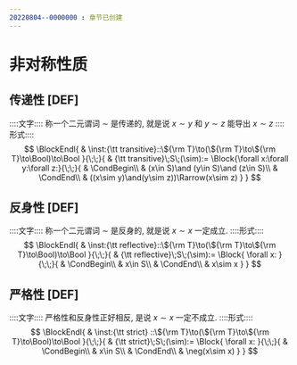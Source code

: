 ```yaml
---
20220804--0000000 : 章节已创建
---
```

# 非对称性质
## 传递性 [DEF]
::::文字::::
称一个二元谓词 $\sim$ 是传递的, 就是说 $x\sim y$ 和 $y\sim z$ 能导出 $x \sim z$ 
::::形式::::
$$
\BlockEndl{
    & \inst:{\tt transitive}::\${\rm T}\to(\${\rm T}\to\${\rm T}\to\Bool)\to\Bool
}{\;\;}{
    & {\tt transitive}\;S\;(\sim):=
    \Block{\forall x:\forall y:\forall z:}{\;\;}{
        & \CondBegin\\
        & (x\in S)\and (y\in S)\and (z\in S)\\
        & \CondEnd\\
        & ((x\sim y)\and(y\sim z))\Rarrow(x\sim z)
    }
}
$$
## 反身性 [DEF]
::::文字::::
称一个二元谓词 $\sim$ 是反身的, 就是说 $x \sim x$ 一定成立. 
::::形式::::
$$
\BlockEndl{
    & \inst:{\tt reflective}::\${\rm T}\to(\${\rm T}\to\${\rm T}\to\Bool)\to\Bool
}{\;\;}{
    & {\tt reflective}\;S\;(\sim):=
    \Block{
        \forall x:
    }{\;\;}{
        & \CondBegin\\
        & x\in S\\
        & \CondEnd\\
        & x\sim x
    }
}
$$
## 严格性 [DEF]
::::文字::::
严格性和反身性正好相反, 是说 $x\sim x$ 一定不成立. 
::::形式::::
$$
\BlockEndl{
    & \inst:{\tt strict}
    ::\${\rm T}\to(\${\rm T}\to\${\rm T}\to\Bool)\to\Bool
}{\;\;}{
    & {\tt strict}\;S\;(\sim):=    \Block{
        \forall x:
    }{\;\;}{
        & \CondBegin\\
        & x\in S\\
        & \CondEnd\\
        & \neg(x\sim x)
    }
}
$$
